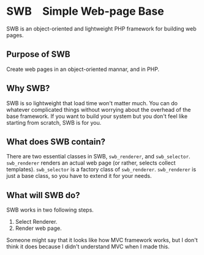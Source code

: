 # SWB　Simple Web-page Base

SWB is an object-oriented and lightweight PHP framework for building web pages.

## Purpose of SWB
Create web pages in an object-oriented mannar, and in PHP.

## Why SWB?
SWB is so lightweight that load time won't matter much.
You can do whatever complicated things without worrying about the overhead of the base framework.
If you want to build your system but you don't feel like starting from scratch,
SWB is for you.

## What does SWB contain?
There are two essential classes in SWB, `swb_renderer`, and `swb_selector`.
`swb_renderer` renders an actual web page (or rather, selects collect templates).
`swb_selector` is a factory class of `swb_renderer`.
`swb_renderer` is just a base class, so you have to extend it for your needs.

## What will SWB do?
SWB works in two following steps.
1. Select Renderer.
2. Render web page.

Someone might say that it looks like how MVC framework works, but I don't think
it does because I didn't understand MVC when I made this.
